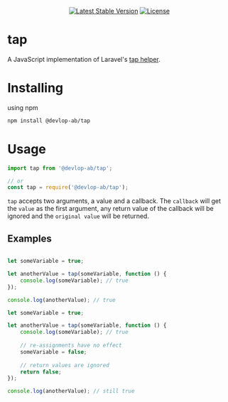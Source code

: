 <p align="center">
    <a href="https://www.npmjs.org/package/@devlop-ab/tap"><img src="https://img.shields.io/npm/v/@devlop-ab/tap.svg" alt="Latest Stable Version"></a>
    <a href="https://github.com/devlop/tap/blob/main/LICENSE.md"><img src="https://img.shields.io/badge/license-MIT-green" alt="License"></a>
</p>

# tap

A JavaScript implementation of Laravel's [tap helper](https://laravel.com/docs/8.x/helpers#method-tap).

# Installing

using npm

```bash
npm install @devlop-ab/tap
```

# Usage 

```js
import tap from '@devlop-ab/tap';

// or
const tap = require('@devlop-ab/tap');
```

`tap` accepts two arguments, a value and a callback.
The `callback` will get the `value` as the first argument, any return value of the callback will be ignored and the `original value` will be returned.

## Examples

```js

let someVariable = true;

let anotherValue = tap(someVariable, function () {
    console.log(someVariable); // true
});

console.log(anotherValue); // true
```

```js
let someVariable = true;

let anotherValue = tap(someVariable, function () {
    console.log(someVariable); // true
    
    // re-assignments have no effect
    someVariable = false;
    
    // return values are ignored
    return false;
});

console.log(anotherValue); // still true 
```
